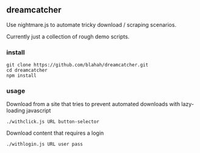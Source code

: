 ## dreamcatcher

Use nightmare.js to automate tricky download / scraping scenarios.

Currently just a collection of rough demo scripts.

### install

```
git clone https://github.com/blahah/dreamcatcher.git
cd dreamcatcher
npm install
```

### usage

Download from a site that tries to prevent automated downloads with lazy-loading javascript

```
./withclick.js URL button-selector
```

Download content that requires a login


```
./withlogin.js URL user pass
```
